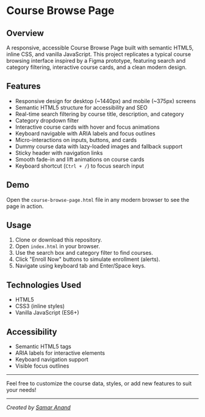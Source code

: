 # Course Browse Page


## Overview

A responsive, accessible Course Browse Page built with semantic HTML5, inline CSS, and vanilla JavaScript. This project replicates a typical course browsing interface inspired by a Figma prototype, featuring search and category filtering, interactive course cards, and a clean modern design.

## Features

- Responsive design for desktop (~1440px) and mobile (~375px) screens
- Semantic HTML5 structure for accessibility and SEO
- Real-time search filtering by course title, description, and category
- Category dropdown filter
- Interactive course cards with hover and focus animations
- Keyboard navigable with ARIA labels and focus outlines
- Micro-interactions on inputs, buttons, and cards
- Dummy course data with lazy-loaded images and fallback support
- Sticky header with navigation links
- Smooth fade-in and lift animations on course cards
- Keyboard shortcut (`Ctrl + /`) to focus search input

## Demo

Open the `course-browse-page.html` file in any modern browser to see the page in action.

## Usage

1. Clone or download this repository.
2. Open `index.html` in your browser.
3. Use the search box and category filter to find courses.
4. Click "Enroll Now" buttons to simulate enrollment (alerts).
5. Navigate using keyboard tab and Enter/Space keys.



## Technologies Used

- HTML5
- CSS3 (inline styles)
- Vanilla JavaScript (ES6+)

## Accessibility

- Semantic HTML5 tags
- ARIA labels for interactive elements
- Keyboard navigation support
- Visible focus outlines


---

Feel free to customize the course data, styles, or add new features to suit your needs!

---

*Created by [Samar Anand](https://github.com/Samar-111)*
